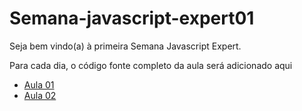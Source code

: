 # Semana-javascript-expert01


Seja bem vindo(a) à primeira Semana Javascript Expert.

Para cada dia, o código fonte completo da aula será adicionado aqui


- [Aula 01](./aula01/jsexpert01-skeleton-ew)
- [Aula 02](./aula02/jsexpert01-skeleton-ew)

